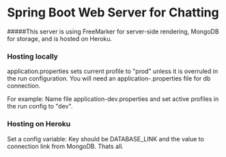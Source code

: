 # Spring Boot Web Server for Chatting
#####This server is using FreeMarker for server-side rendering, MongoDB for storage, and is hosted on Heroku.

### Hosting locally
application.properties sets current profile to "prod" unless it is overruled in the run configuration.
You will need an application-<profile-name>.properties file for db connection. 

For example: Name file application-dev.properties and set active profiles in the run config to "dev".

### Hosting on Heroku
Set a config variable: Key should be DATABASE_LINK and the value to connection link from MongoDB.
Thats all.